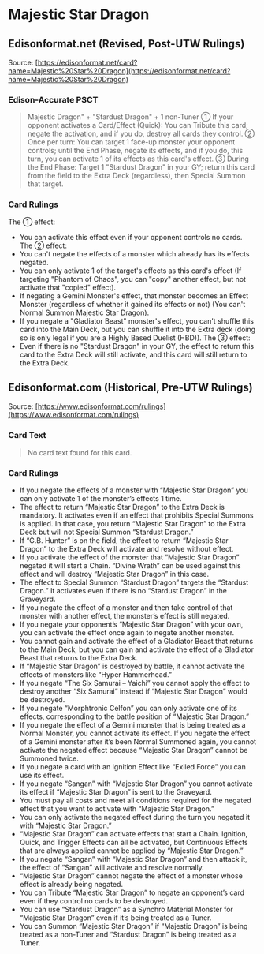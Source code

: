 # Majestic Star Dragon

## Edisonformat.net (Revised, Post-UTW Rulings)

Source: [https://edisonformat.net/card?name=Majestic%20Star%20Dragon](https://edisonformat.net/card?name=Majestic%20Star%20Dragon)

### Edison-Accurate PSCT

> Majestic Dragon" + "Stardust Dragon" + 1 non-Tuner
> ① If your opponent activates a Card/Effect (Quick): You can Tribute this card; negate the activation, and if you do, destroy all cards they control.
> ② Once per turn: You can target 1 face-up monster your opponent controls; until the End Phase, negate its effects, and if you do, this turn, you can activate 1 of its effects as this card's effect.
> ③ During the End Phase: Target 1 "Stardust Dragon" in your GY; return this card from the field to the Extra Deck (regardless),
> then Special Summon that target.

### Card Rulings

The ① effect:
*   You can activate this effect even if your opponent controls no cards.
The ② effect:
*   You can't negate the effects of a monster which already has its effects negated.
*   You can only activate 1 of the target's effects as this card's effect
(If targeting "Phantom of Chaos", you can "copy" another effect, but not activate that "copied" effect).
*   If negating a Gemini Monster's effect, that monster becomes an Effect Monster
(regardless of whether it gained its effects or not) (You can't Normal Summon Majestic Star Dragon).
*   If you negate a "Gladiator Beast" monster's effect, you can't shuffle this card into the Main Deck,
but you can shuffle it into the Extra deck (doing so is only legal if you are a Highly Based Duelist (HBD)).
The ③ effect:
*   Even if there is no "Stardust Dragon" in your GY, the effect to return this card to the Extra Deck will still activate, and this card will still return to the Extra Deck.


## Edisonformat.com (Historical, Pre-UTW Rulings)

Source: [https://www.edisonformat.com/rulings](https://www.edisonformat.com/rulings)

### Card Text

> No card text found for this card.

### Card Rulings

*   If you negate the effects of a monster with “Majestic Star Dragon” you can only activate 1 of the monster’s effects 1 time.
*   The effect to return “Majestic Star Dragon” to the Extra Deck is mandatory. It activates even if an effect that prohibits Special Summons is applied. In that case, you return “Majestic Star Dragon” to the Extra Deck but will not Special Summon “Stardust Dragon.”
*   If “G.B. Hunter” is on the field, the effect to return “Majestic Star Dragon” to the Extra Deck will activate and resolve without effect.
*   If you activate the effect of the monster that “Majestic Star Dragon” negated it will start a Chain. “Divine Wrath” can be used against this effect and will destroy “Majestic Star Dragon” in this case.
*   The effect to Special Summon “Stardust Dragon” targets the “Stardust Dragon.” It activates even if there is no “Stardust Dragon” in the Graveyard.
*   If you negate the effect of a monster and then take control of that monster with another effect, the monster’s effect is still negated.
*   If you negate your opponent’s “Majestic Star Dragon” with your own, you can activate the effect once again to negate another monster.
*   You cannot gain and activate the effect of a Gladiator Beast that returns to the Main Deck, but you can gain and activate the effect of a Gladiator Beast that returns to the Extra Deck.
*   If “Majestic Star Dragon” is destroyed by battle, it cannot activate the effects of monsters like “Hyper Hammerhead.”
*   If you negate “The Six Samurai – Yaichi” you cannot apply the effect to destroy another “Six Samurai” instead if “Majestic Star Dragon” would be destroyed.
*   If you negate “Morphtronic Celfon” you can only activate one of its effects, corresponding to the battle position of “Majestic Star Dragon.”
*   If you negate the effect of a Gemini monster that is being treated as a Normal Monster, you cannot activate its effect. If you negate the effect of a Gemini monster after it’s been Normal Summoned again, you cannot activate the negated effect because “Majestic Star Dragon” cannot be Summoned twice.
*   If you negate a card with an Ignition Effect like “Exiled Force” you can use its effect.
*   If you negate “Sangan” with “Majestic Star Dragon” you cannot activate its effect if “Majestic Star Dragon” is sent to the Graveyard.
*   You must pay all costs and meet all conditions required for the negated effect that you want to activate with “Majestic Star Dragon.”
*   You can only activate the negated effect during the turn you negated it with “Majestic Star Dragon.”
*   “Majestic Star Dragon” can activate effects that start a Chain. Ignition, Quick, and Trigger Effects can all be activated, but Continuous Effects that are always applied cannot be applied by “Majestic Star Dragon.”
*   If you negate “Sangan” with “Majestic Star Dragon” and then attack it, the effect of “Sangan” will activate and resolve normally.
*   “Majestic Star Dragon” cannot negate the effect of a monster whose effect is already being negated.
*   You can Tribute “Majestic Star Dragon” to negate an opponent’s card even if they control no cards to be destroyed.
*   You can use “Stardust Dragon” as a Synchro Material Monster for “Majestic Star Dragon” even if it’s being treated as a Tuner.
*   You can Summon “Majestic Star Dragon” if “Majestic Dragon” is being treated as a non-Tuner and “Stardust Dragon” is being treated as a Tuner.


